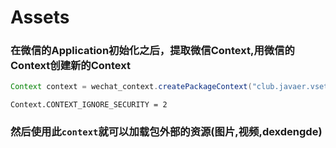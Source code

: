 # Assets
### 在微信的Application初始化之后，提取微信Context,用微信的Context创建新的Context
```java
Context context = wechat_context.createPackageContext("club.javaer.vsetting", Context.CONTEXT_IGNORE_SECURITY)
```
`Context.CONTEXT_IGNORE_SECURITY = 2`
### 然后使用此`context`就可以加载包外部的资源(图片,视频,dexdengde)
